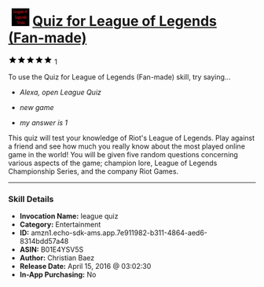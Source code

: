 # &nbsp;<img src="skill_icon" alt="Quiz for League of Legends (Fan-made) icon" width="36"> [Quiz for League of Legends (Fan-made)](http://alexa.amazon.com/#skills/amzn1.echo-sdk-ams.app.7e911982-b311-4864-aed6-8314bdd57a48)
![5 stars](../../images/ic_star_black_18dp_1x.png)![5 stars](../../images/ic_star_black_18dp_1x.png)![5 stars](../../images/ic_star_black_18dp_1x.png)![5 stars](../../images/ic_star_black_18dp_1x.png)![5 stars](../../images/ic_star_black_18dp_1x.png) 1

To use the Quiz for League of Legends (Fan-made) skill, try saying...

* *Alexa, open League Quiz*

* *new game*

* *my answer is 1*

This quiz will test your knowledge of Riot's League of Legends. Play against a friend and see how much you really know about the most played online game in the world! You will be given five random questions concerning various aspects of the game; champion lore, League of Legends Championship Series, and the company Riot Games.

***

### Skill Details

* **Invocation Name:** league quiz
* **Category:** Entertainment
* **ID:** amzn1.echo-sdk-ams.app.7e911982-b311-4864-aed6-8314bdd57a48
* **ASIN:** B01E4YSV5S
* **Author:** Christian Baez
* **Release Date:** April 15, 2016 @ 03:02:30
* **In-App Purchasing:** No

